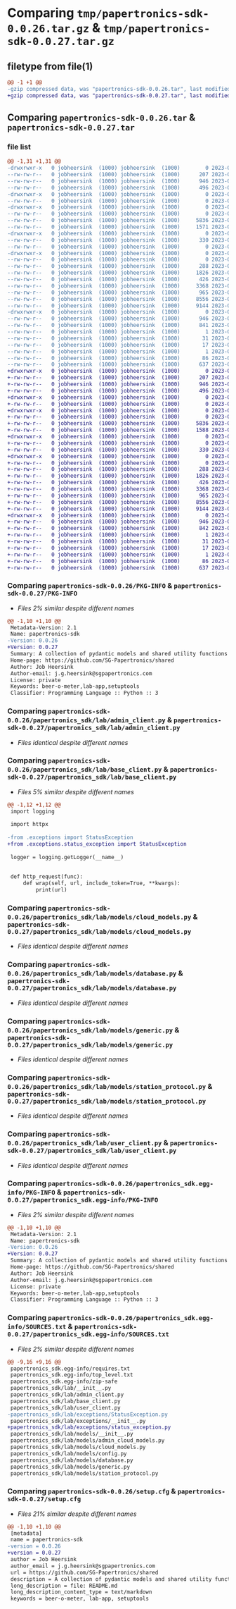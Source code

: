 # Comparing `tmp/papertronics-sdk-0.0.26.tar.gz` & `tmp/papertronics-sdk-0.0.27.tar.gz`

## filetype from file(1)

```diff
@@ -1 +1 @@
-gzip compressed data, was "papertronics-sdk-0.0.26.tar", last modified: Tue Jul 11 10:37:43 2023, max compression
+gzip compressed data, was "papertronics-sdk-0.0.27.tar", last modified: Tue Jul 11 10:40:49 2023, max compression
```

## Comparing `papertronics-sdk-0.0.26.tar` & `papertronics-sdk-0.0.27.tar`

### file list

```diff
@@ -1,31 +1,31 @@
-drwxrwxr-x   0 jobheersink  (1000) jobheersink  (1000)        0 2023-07-11 10:37:43.422137 papertronics-sdk-0.0.26/
--rw-rw-r--   0 jobheersink  (1000) jobheersink  (1000)      207 2023-07-10 08:19:33.000000 papertronics-sdk-0.0.26/LICENSE
--rw-rw-r--   0 jobheersink  (1000) jobheersink  (1000)      946 2023-07-11 10:37:43.422137 papertronics-sdk-0.0.26/PKG-INFO
--rw-rw-r--   0 jobheersink  (1000) jobheersink  (1000)      496 2023-07-11 08:58:02.000000 papertronics-sdk-0.0.26/README.md
-drwxrwxr-x   0 jobheersink  (1000) jobheersink  (1000)        0 2023-07-11 10:37:43.422137 papertronics-sdk-0.0.26/papertronics_sdk/
--rw-rw-r--   0 jobheersink  (1000) jobheersink  (1000)        0 2023-07-10 08:19:48.000000 papertronics-sdk-0.0.26/papertronics_sdk/__init__.py
-drwxrwxr-x   0 jobheersink  (1000) jobheersink  (1000)        0 2023-07-11 10:37:43.422137 papertronics-sdk-0.0.26/papertronics_sdk/lab/
--rw-rw-r--   0 jobheersink  (1000) jobheersink  (1000)        0 2023-07-10 08:20:22.000000 papertronics-sdk-0.0.26/papertronics_sdk/lab/__init__.py
--rw-rw-r--   0 jobheersink  (1000) jobheersink  (1000)     5836 2023-07-11 10:37:30.000000 papertronics-sdk-0.0.26/papertronics_sdk/lab/admin_client.py
--rw-rw-r--   0 jobheersink  (1000) jobheersink  (1000)     1571 2023-07-11 10:35:19.000000 papertronics-sdk-0.0.26/papertronics_sdk/lab/base_client.py
-drwxrwxr-x   0 jobheersink  (1000) jobheersink  (1000)        0 2023-07-11 10:37:43.422137 papertronics-sdk-0.0.26/papertronics_sdk/lab/exceptions/
--rw-rw-r--   0 jobheersink  (1000) jobheersink  (1000)      330 2023-07-10 10:48:57.000000 papertronics-sdk-0.0.26/papertronics_sdk/lab/exceptions/StatusException.py
--rw-rw-r--   0 jobheersink  (1000) jobheersink  (1000)        0 2023-07-10 10:45:22.000000 papertronics-sdk-0.0.26/papertronics_sdk/lab/exceptions/__init__.py
-drwxrwxr-x   0 jobheersink  (1000) jobheersink  (1000)        0 2023-07-11 10:37:43.422137 papertronics-sdk-0.0.26/papertronics_sdk/lab/models/
--rw-rw-r--   0 jobheersink  (1000) jobheersink  (1000)        0 2023-05-31 07:21:33.000000 papertronics-sdk-0.0.26/papertronics_sdk/lab/models/__init__.py
--rw-rw-r--   0 jobheersink  (1000) jobheersink  (1000)      288 2023-06-28 08:05:09.000000 papertronics-sdk-0.0.26/papertronics_sdk/lab/models/admin_cloud_models.py
--rw-rw-r--   0 jobheersink  (1000) jobheersink  (1000)     1826 2023-06-28 11:09:30.000000 papertronics-sdk-0.0.26/papertronics_sdk/lab/models/cloud_models.py
--rw-rw-r--   0 jobheersink  (1000) jobheersink  (1000)      426 2023-06-12 09:35:19.000000 papertronics-sdk-0.0.26/papertronics_sdk/lab/models/config.py
--rw-rw-r--   0 jobheersink  (1000) jobheersink  (1000)     3368 2023-07-10 08:23:40.000000 papertronics-sdk-0.0.26/papertronics_sdk/lab/models/database.py
--rw-rw-r--   0 jobheersink  (1000) jobheersink  (1000)      965 2023-07-10 08:26:50.000000 papertronics-sdk-0.0.26/papertronics_sdk/lab/models/generic.py
--rw-rw-r--   0 jobheersink  (1000) jobheersink  (1000)     8556 2023-06-28 08:05:09.000000 papertronics-sdk-0.0.26/papertronics_sdk/lab/models/station_protocol.py
--rw-rw-r--   0 jobheersink  (1000) jobheersink  (1000)     9144 2023-07-11 10:37:30.000000 papertronics-sdk-0.0.26/papertronics_sdk/lab/user_client.py
-drwxrwxr-x   0 jobheersink  (1000) jobheersink  (1000)        0 2023-07-11 10:37:43.422137 papertronics-sdk-0.0.26/papertronics_sdk.egg-info/
--rw-rw-r--   0 jobheersink  (1000) jobheersink  (1000)      946 2023-07-11 10:37:43.000000 papertronics-sdk-0.0.26/papertronics_sdk.egg-info/PKG-INFO
--rw-rw-r--   0 jobheersink  (1000) jobheersink  (1000)      841 2023-07-11 10:37:43.000000 papertronics-sdk-0.0.26/papertronics_sdk.egg-info/SOURCES.txt
--rw-rw-r--   0 jobheersink  (1000) jobheersink  (1000)        1 2023-07-11 10:37:43.000000 papertronics-sdk-0.0.26/papertronics_sdk.egg-info/dependency_links.txt
--rw-rw-r--   0 jobheersink  (1000) jobheersink  (1000)       31 2023-07-11 10:37:43.000000 papertronics-sdk-0.0.26/papertronics_sdk.egg-info/requires.txt
--rw-rw-r--   0 jobheersink  (1000) jobheersink  (1000)       17 2023-07-11 10:37:43.000000 papertronics-sdk-0.0.26/papertronics_sdk.egg-info/top_level.txt
--rw-rw-r--   0 jobheersink  (1000) jobheersink  (1000)        1 2023-07-11 10:37:43.000000 papertronics-sdk-0.0.26/papertronics_sdk.egg-info/zip-safe
--rw-rw-r--   0 jobheersink  (1000) jobheersink  (1000)       86 2023-06-28 08:05:09.000000 papertronics-sdk-0.0.26/pyproject.toml
--rw-rw-r--   0 jobheersink  (1000) jobheersink  (1000)      637 2023-07-11 10:37:43.422137 papertronics-sdk-0.0.26/setup.cfg
+drwxrwxr-x   0 jobheersink  (1000) jobheersink  (1000)        0 2023-07-11 10:40:49.967653 papertronics-sdk-0.0.27/
+-rw-rw-r--   0 jobheersink  (1000) jobheersink  (1000)      207 2023-07-10 08:19:33.000000 papertronics-sdk-0.0.27/LICENSE
+-rw-rw-r--   0 jobheersink  (1000) jobheersink  (1000)      946 2023-07-11 10:40:49.967653 papertronics-sdk-0.0.27/PKG-INFO
+-rw-rw-r--   0 jobheersink  (1000) jobheersink  (1000)      496 2023-07-11 08:58:02.000000 papertronics-sdk-0.0.27/README.md
+drwxrwxr-x   0 jobheersink  (1000) jobheersink  (1000)        0 2023-07-11 10:40:49.963653 papertronics-sdk-0.0.27/papertronics_sdk/
+-rw-rw-r--   0 jobheersink  (1000) jobheersink  (1000)        0 2023-07-10 08:19:48.000000 papertronics-sdk-0.0.27/papertronics_sdk/__init__.py
+drwxrwxr-x   0 jobheersink  (1000) jobheersink  (1000)        0 2023-07-11 10:40:49.963653 papertronics-sdk-0.0.27/papertronics_sdk/lab/
+-rw-rw-r--   0 jobheersink  (1000) jobheersink  (1000)        0 2023-07-10 08:20:22.000000 papertronics-sdk-0.0.27/papertronics_sdk/lab/__init__.py
+-rw-rw-r--   0 jobheersink  (1000) jobheersink  (1000)     5836 2023-07-11 10:37:30.000000 papertronics-sdk-0.0.27/papertronics_sdk/lab/admin_client.py
+-rw-rw-r--   0 jobheersink  (1000) jobheersink  (1000)     1588 2023-07-11 10:40:39.000000 papertronics-sdk-0.0.27/papertronics_sdk/lab/base_client.py
+drwxrwxr-x   0 jobheersink  (1000) jobheersink  (1000)        0 2023-07-11 10:40:49.963653 papertronics-sdk-0.0.27/papertronics_sdk/lab/exceptions/
+-rw-rw-r--   0 jobheersink  (1000) jobheersink  (1000)        0 2023-07-10 10:45:22.000000 papertronics-sdk-0.0.27/papertronics_sdk/lab/exceptions/__init__.py
+-rw-rw-r--   0 jobheersink  (1000) jobheersink  (1000)      330 2023-07-10 10:48:57.000000 papertronics-sdk-0.0.27/papertronics_sdk/lab/exceptions/status_exception.py
+drwxrwxr-x   0 jobheersink  (1000) jobheersink  (1000)        0 2023-07-11 10:40:49.967653 papertronics-sdk-0.0.27/papertronics_sdk/lab/models/
+-rw-rw-r--   0 jobheersink  (1000) jobheersink  (1000)        0 2023-05-31 07:21:33.000000 papertronics-sdk-0.0.27/papertronics_sdk/lab/models/__init__.py
+-rw-rw-r--   0 jobheersink  (1000) jobheersink  (1000)      288 2023-06-28 08:05:09.000000 papertronics-sdk-0.0.27/papertronics_sdk/lab/models/admin_cloud_models.py
+-rw-rw-r--   0 jobheersink  (1000) jobheersink  (1000)     1826 2023-06-28 11:09:30.000000 papertronics-sdk-0.0.27/papertronics_sdk/lab/models/cloud_models.py
+-rw-rw-r--   0 jobheersink  (1000) jobheersink  (1000)      426 2023-06-12 09:35:19.000000 papertronics-sdk-0.0.27/papertronics_sdk/lab/models/config.py
+-rw-rw-r--   0 jobheersink  (1000) jobheersink  (1000)     3368 2023-07-10 08:23:40.000000 papertronics-sdk-0.0.27/papertronics_sdk/lab/models/database.py
+-rw-rw-r--   0 jobheersink  (1000) jobheersink  (1000)      965 2023-07-10 08:26:50.000000 papertronics-sdk-0.0.27/papertronics_sdk/lab/models/generic.py
+-rw-rw-r--   0 jobheersink  (1000) jobheersink  (1000)     8556 2023-06-28 08:05:09.000000 papertronics-sdk-0.0.27/papertronics_sdk/lab/models/station_protocol.py
+-rw-rw-r--   0 jobheersink  (1000) jobheersink  (1000)     9144 2023-07-11 10:37:30.000000 papertronics-sdk-0.0.27/papertronics_sdk/lab/user_client.py
+drwxrwxr-x   0 jobheersink  (1000) jobheersink  (1000)        0 2023-07-11 10:40:49.963653 papertronics-sdk-0.0.27/papertronics_sdk.egg-info/
+-rw-rw-r--   0 jobheersink  (1000) jobheersink  (1000)      946 2023-07-11 10:40:49.000000 papertronics-sdk-0.0.27/papertronics_sdk.egg-info/PKG-INFO
+-rw-rw-r--   0 jobheersink  (1000) jobheersink  (1000)      842 2023-07-11 10:40:49.000000 papertronics-sdk-0.0.27/papertronics_sdk.egg-info/SOURCES.txt
+-rw-rw-r--   0 jobheersink  (1000) jobheersink  (1000)        1 2023-07-11 10:40:49.000000 papertronics-sdk-0.0.27/papertronics_sdk.egg-info/dependency_links.txt
+-rw-rw-r--   0 jobheersink  (1000) jobheersink  (1000)       31 2023-07-11 10:40:49.000000 papertronics-sdk-0.0.27/papertronics_sdk.egg-info/requires.txt
+-rw-rw-r--   0 jobheersink  (1000) jobheersink  (1000)       17 2023-07-11 10:40:49.000000 papertronics-sdk-0.0.27/papertronics_sdk.egg-info/top_level.txt
+-rw-rw-r--   0 jobheersink  (1000) jobheersink  (1000)        1 2023-07-11 10:40:49.000000 papertronics-sdk-0.0.27/papertronics_sdk.egg-info/zip-safe
+-rw-rw-r--   0 jobheersink  (1000) jobheersink  (1000)       86 2023-06-28 08:05:09.000000 papertronics-sdk-0.0.27/pyproject.toml
+-rw-rw-r--   0 jobheersink  (1000) jobheersink  (1000)      637 2023-07-11 10:40:49.967653 papertronics-sdk-0.0.27/setup.cfg
```

### Comparing `papertronics-sdk-0.0.26/PKG-INFO` & `papertronics-sdk-0.0.27/PKG-INFO`

 * *Files 2% similar despite different names*

```diff
@@ -1,10 +1,10 @@
 Metadata-Version: 2.1
 Name: papertronics-sdk
-Version: 0.0.26
+Version: 0.0.27
 Summary: A collection of pydantic models and shared utility functions for SG Papertronics projects
 Home-page: https://github.com/SG-Papertronics/shared
 Author: Job Heersink
 Author-email: j.g.heersink@sgpapertronics.com
 License: private
 Keywords: beer-o-meter,lab-app,setuptools
 Classifier: Programming Language :: Python :: 3
```

### Comparing `papertronics-sdk-0.0.26/papertronics_sdk/lab/admin_client.py` & `papertronics-sdk-0.0.27/papertronics_sdk/lab/admin_client.py`

 * *Files identical despite different names*

### Comparing `papertronics-sdk-0.0.26/papertronics_sdk/lab/base_client.py` & `papertronics-sdk-0.0.27/papertronics_sdk/lab/base_client.py`

 * *Files 5% similar despite different names*

```diff
@@ -1,12 +1,12 @@
 import logging
 
 import httpx
 
-from .exceptions import StatusException
+from .exceptions.status_exception import StatusException
 
 logger = logging.getLogger(__name__)
 
 
 def http_request(func):
     def wrap(self, url, include_token=True, **kwargs):
         print(url)
```

### Comparing `papertronics-sdk-0.0.26/papertronics_sdk/lab/models/cloud_models.py` & `papertronics-sdk-0.0.27/papertronics_sdk/lab/models/cloud_models.py`

 * *Files identical despite different names*

### Comparing `papertronics-sdk-0.0.26/papertronics_sdk/lab/models/database.py` & `papertronics-sdk-0.0.27/papertronics_sdk/lab/models/database.py`

 * *Files identical despite different names*

### Comparing `papertronics-sdk-0.0.26/papertronics_sdk/lab/models/generic.py` & `papertronics-sdk-0.0.27/papertronics_sdk/lab/models/generic.py`

 * *Files identical despite different names*

### Comparing `papertronics-sdk-0.0.26/papertronics_sdk/lab/models/station_protocol.py` & `papertronics-sdk-0.0.27/papertronics_sdk/lab/models/station_protocol.py`

 * *Files identical despite different names*

### Comparing `papertronics-sdk-0.0.26/papertronics_sdk/lab/user_client.py` & `papertronics-sdk-0.0.27/papertronics_sdk/lab/user_client.py`

 * *Files identical despite different names*

### Comparing `papertronics-sdk-0.0.26/papertronics_sdk.egg-info/PKG-INFO` & `papertronics-sdk-0.0.27/papertronics_sdk.egg-info/PKG-INFO`

 * *Files 2% similar despite different names*

```diff
@@ -1,10 +1,10 @@
 Metadata-Version: 2.1
 Name: papertronics-sdk
-Version: 0.0.26
+Version: 0.0.27
 Summary: A collection of pydantic models and shared utility functions for SG Papertronics projects
 Home-page: https://github.com/SG-Papertronics/shared
 Author: Job Heersink
 Author-email: j.g.heersink@sgpapertronics.com
 License: private
 Keywords: beer-o-meter,lab-app,setuptools
 Classifier: Programming Language :: Python :: 3
```

### Comparing `papertronics-sdk-0.0.26/papertronics_sdk.egg-info/SOURCES.txt` & `papertronics-sdk-0.0.27/papertronics_sdk.egg-info/SOURCES.txt`

 * *Files 2% similar despite different names*

```diff
@@ -9,16 +9,16 @@
 papertronics_sdk.egg-info/requires.txt
 papertronics_sdk.egg-info/top_level.txt
 papertronics_sdk.egg-info/zip-safe
 papertronics_sdk/lab/__init__.py
 papertronics_sdk/lab/admin_client.py
 papertronics_sdk/lab/base_client.py
 papertronics_sdk/lab/user_client.py
-papertronics_sdk/lab/exceptions/StatusException.py
 papertronics_sdk/lab/exceptions/__init__.py
+papertronics_sdk/lab/exceptions/status_exception.py
 papertronics_sdk/lab/models/__init__.py
 papertronics_sdk/lab/models/admin_cloud_models.py
 papertronics_sdk/lab/models/cloud_models.py
 papertronics_sdk/lab/models/config.py
 papertronics_sdk/lab/models/database.py
 papertronics_sdk/lab/models/generic.py
 papertronics_sdk/lab/models/station_protocol.py
```

### Comparing `papertronics-sdk-0.0.26/setup.cfg` & `papertronics-sdk-0.0.27/setup.cfg`

 * *Files 21% similar despite different names*

```diff
@@ -1,10 +1,10 @@
 [metadata]
 name = papertronics-sdk
-version = 0.0.26
+version = 0.0.27
 author = Job Heersink
 author_email = j.g.heersink@sgpapertronics.com
 url = https://github.com/SG-Papertronics/shared
 description = A collection of pydantic models and shared utility functions for SG Papertronics projects
 long_description = file: README.md
 long_description_content_type = text/markdown
 keywords = beer-o-meter, lab-app, setuptools
```

